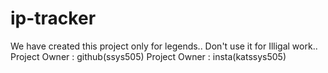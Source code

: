 # ip-tracker
 We have created this project only for legends.. 
	Don't use it for Illigal work..
	Project Owner : github(ssys505)
	Project Owner : insta(katssys505)
	
